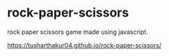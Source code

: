 # rock-paper-scissors

rock paper scissors game made using javascript.

https://tusharthakur04.github.io/rock-paper-scissors/
